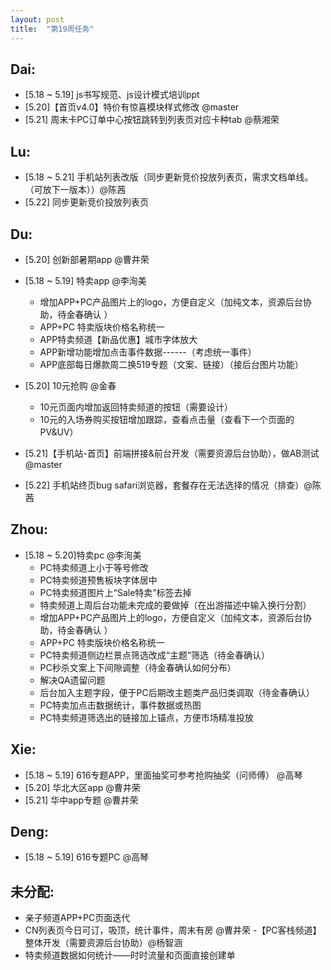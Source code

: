 ```yaml
---
layout: post
title:  "第19周任务"
---
```


Dai:
----
  - [5.18 ~ 5.19] js书写规范、js设计模式培训ppt
  - [5.20]【首页v4.0】特价有惊喜模块样式修改 @master
  - [5.21] 周末卡PC订单中心按钮跳转到列表页对应卡种tab @蔡湘荣

Lu:
---
  - [5.18 ~ 5.21] 手机站列表改版（同步更新竞价投放列表页，需求文档单线。（可放下一版本））@陈茜
  - [5.22] 同步更新竞价投放列表页

Du:
---
  - [5.20] 创新部暑期app @曹井荣

  - [5.18 ~ 5.19] 特卖app @李洵美
    - 增加APP+PC产品图片上的logo，方便自定义（加纯文本，资源后台协助，待金春确认 ）
    - APP+PC 特卖版块价格名称统一
    - APP特卖频道【新品优惠】城市字体放大
    - APP新增功能增加点击事件数据------（考虑统一事件）
    - APP底部每日爆款周二换519专题（文案、链接）（接后台图片功能）
  - [5.20] 10元抢购 @金春
    - 10元页面内增加返回特卖频道的按钮（需要设计）
    - 10元的入场券购买按钮增加跟踪，查看点击量（查看下一个页面的PV&UV）
  - [5.21]【手机站-首页】前端拼接&前台开发（需要资源后台协助），做AB测试 @master
  - [5.22] 手机站终页bug safari浏览器，套餐存在无法选择的情况（排查）@陈茜

Zhou:
-----
  - [5.18 ~ 5.20]特卖pc @李洵美
    - PC特卖频道上小于等号修改
    - PC特卖频道预售板块字体居中
    - PC特卖频道图片上“Sale特卖”标签去掉
    - 特卖频道上周后台功能未完成的要做掉（在出游描述中输入换行分割）
    - 增加APP+PC产品图片上的logo，方便自定义（加纯文本，资源后台协助，待金春确认 ）
    - APP+PC 特卖版块价格名称统一
    - PC特卖频道侧边栏景点筛选改成“主题”筛选（待金春确认）
    - PC秒杀文案上下间隙调整（待金春确认如何分布）
    - 解决QA遗留问题
    - 后台加入主题字段，便于PC后期改主题类产品归类调取（待金春确认）
    - PC特卖加点击数据统计，事件数据或热图
    - PC特卖频道筛选出的链接加上锚点，方便市场精准投放

Xie:
----
  - [5.18 ~ 5.19] 616专题APP，里面抽奖可参考抢购抽奖（问师傅） @高琴
  - [5.20] 华北大区app @曹井荣
  - [5.21] 华中app专题 @曹井荣

Deng:
-----
  - [5.18 ~ 5.19] 616专题PC @高琴

未分配:
-------
  - 亲子频道APP+PC页面迭代
  - CN列表页今日可订，吸顶，统计事件，周末有房 @曹井荣
  -【PC客栈频道】整体开发（需要资源后台协助）@杨智涵
  - 特卖频道数据如何统计——时时流量和页面直接创建单
